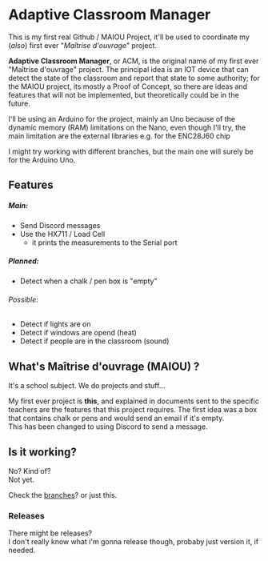 # Adaptive Classroom Manager
This is my first real Github / MAIOU Project, it'll be used to coordinate my (*also*) first ever "*Maîtrise d'ouvrage*" project.

**Adaptive Classroom Manager**, or ACM, is the original name of my first ever "Maîtrise d'ouvrage" project.
The principal idea is an IOT device that can detect the state of the classroom and report that state to some authority; for the MAIOU project, its mostly a Proof of Concept, so there are ideas and features that will not be implemented, but theoretically could be in the future.

I'll be using an Arduino for the project, mainly an Uno because of the dynamic memory (RAM) limitations on the Nano, even though I'll try, the main limitation are the external libraries e.g. for the ENC28J60 chip

I might try working with different branches, but the main one will surely be for the Arduino Uno.

## Features

##### Main:
- Send Discord messages
- Use the HX711 / Load Cell
  - it prints the measurements to the Serial port

##### Planned:
- Detect when a chalk / pen box is "empty"

###### Possible:  
- Detect if lights are on
- Detect if windows are opend (heat)
- Detect if people are in the classroom (sound)

## What's Maîtrise d'ouvrage (MAIOU)  ?

It's a school subject. We do projects and stuff...

My first ever project is **this**, and explained in documents sent to the specific teachers are the features that this project requires.
The first idea was a box that contains chalk or pens and would send an email if it's empty.  
This has been changed to using Discord to send a message.

## Is it working? 

No? Kind of?  
Not yet.

Check the [branches](https://github.com/TaiBa131/ACM/branches)?
or just this.

### Releases
There might be releases?  
I don't really know what i'm gonna release though, probaby just version it, if needed.
